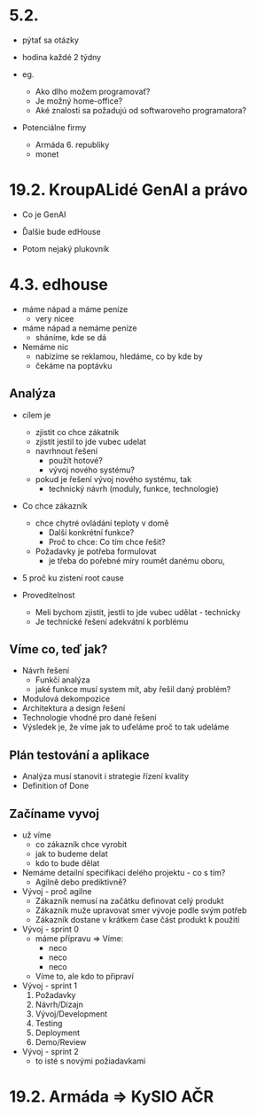 # 5.2.
- pýtať sa otázky
- hodina každé 2 týdny
- eg.
    - Ako dlho možem programovať?
    - Je možný home-office?
    - Aké znalosti sa požadujú od softwaroveho programatora?

- Potenciálne firmy
    - Armáda 6. republiky
    - monet

# 19.2. KroupALidé GenAI a právo
- Co je GenAI


- Ďalšie bude edHouse
- Potom nejaký plukovník

# 4.3. edhouse
- máme nápad a máme peníze 
  - very nicee
- máme nápad a nemáme peníze 
  - sháníme, kde se dá
- Nemáme nic
  - nabízíme se reklamou, hledáme, co by kde by
  - čekáme na poptávku

## Analýza
- cílem je
  - zjistit co chce zákatnik
  - zjistit jestil to jde vubec udelat
  - navrhnout řešení
    - použít hotové?
    - vývoj nového systému?
  - pokud je řešení vývoj nového systému, tak
    - technický návrh (moduly, funkce, technologie)
- Co chce zákazník
  - chce chytré ovládání teploty v domě
    - Další konkrétní funkce?
    - Proč to chce: Co tím chce řešit?
  - Požadavky je potřeba formulovat
    - je třeba do pořebné míry roumět danému oboru,
- 5 proč ku zistení root cause

- Proveditelnost 
  - Meli bychom zjistit, jestli to jde vubec udělat - technicky
  - Je technické řešení adekvátní k porblému

## Víme co, teď jak?
- Návrh řešení
  - Funkčí analýza
  - jaké funkce musí system mít, aby řešil daný problém?
- Modulová dekompozice
- Architektura a design řešení
- Technologie vhodné pro dané řešení
- Výsledek je, že víme jak to uďeláme  proč to tak udeláme

## Plán testování a aplikace
- Analýza musí stanovit i strategie řízení kvality
- Definition of Done
  
## Začíname vyvoj
- už víme 
  - co zákazník chce vyrobit
  - jak to budeme delat
  - kdo to bude dělat
- Nemáme detailní specifikaci delého projektu - co s tím?
  - Agilně debo prediktivně?
- Vývoj - proč agilne
  - Zákazník nemusí na začátku definovat celý produkt
  - Zákazník muže upravovat smer vývoje podle svým potřeb
  - Zákazník dostane v krátkem čase část produkt k použití
- Vývoj - sprint 0
  - máme přípravu => Víme:
    - neco
    - neco
    - neco
  - Víme to, ale kdo to připraví
- Vývoj - sprint 1
  1. Požadavky
  2. Návrh/Dizajn
  3. Vývoj/Development
  3. Testing
  4. Deployment
  1. Demo/Review
- Vývoj - sprint 2
  - to isté s novými požiadavkami

# 19.2. Armáda => KySIO AČR
